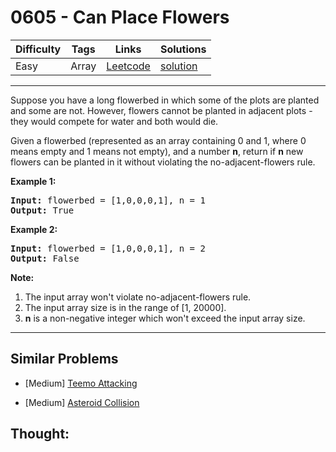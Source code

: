 # 0605 - Can Place Flowers

Difficulty  | Tags | Links | Solutions
----------- | ---- | ----- | -----
Easy | Array | [Leetcode](https://leetcode.com/problems/can-place-flowers) | [solution](https://leetcode.com/problems/can-place-flowers/solution/)


-----------

<p>Suppose you have a long flowerbed in which some of the plots are planted and some are not. However, flowers cannot be planted in adjacent plots - they would compete for water and both would die.</p>

<p>Given a flowerbed (represented as an array containing 0 and 1, where 0 means empty and 1 means not empty), and a number <b>n</b>, return if <b>n</b> new flowers can be planted in it without violating the no-adjacent-flowers rule.</p>

<p><b>Example 1:</b><br />
<pre>
<b>Input:</b> flowerbed = [1,0,0,0,1], n = 1
<b>Output:</b> True
</pre>
</p>

<p><b>Example 2:</b><br />
<pre>
<b>Input:</b> flowerbed = [1,0,0,0,1], n = 2
<b>Output:</b> False
</pre>
</p>

<p><b>Note:</b><br>
<ol>
<li>The input array won't violate no-adjacent-flowers rule.</li>
<li>The input array size is in the range of [1, 20000].</li>
<li><b>n</b> is a non-negative integer which won't exceed the input array size.</li>
</ol>
</p>

-----------


## Similar Problems

- [Medium] [Teemo Attacking](teemo-attacking)

- [Medium] [Asteroid Collision](asteroid-collision)




## Thought:
